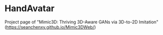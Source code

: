 # HandAvatar
Project page of "Mimic3D: Thriving 3D-Aware GANs via 3D-to-2D Imitation" (https://seanchenxy.github.io/Mimic3DWeb/)
